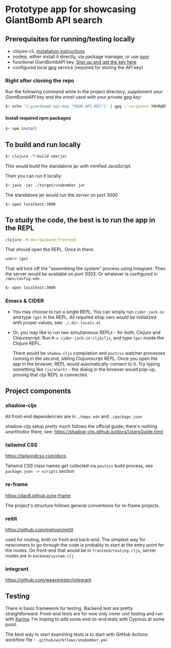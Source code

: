 # Prototype app for showcasing GiantBomb API search

## Prerequisites for running/testing locally

- clojure-cli, [installation instructions](https://clojure.org/guides/install_clojure)
- nodejs, either install it directly, via package manager, or use [nvm](https://github.com/nvm-sh/nvm)
- functional GiantBombAPI key. [Sign up and get the key here](https://www.giantbomb.com/api/)
- configured local gpg service (required for storing the API key)

### Right after cloning the repo

Run the following command while in the project directory, *supplement your GiantBombAPI key and the email used with your private gpg key*:

```bash
$> echo '{:giantbomb-api-key "YOUR-API-KEY"}' | gpg --recipient YOUR@EMAIL.COM --output ./resources/creds.gpg --encrypt
```

#### Install required npm packages

```bash
$> npm install
```

## To build and run locally

```bash
$> clojure -T:build uberjar
```

This would build the standalone jar with minified JavaScript.

Then you can run it locally:

```bash
$> java -jar ./target/unabomber.jar 
```

The standalone jar would run the server on port 3000

```bash
$> open localhost:3000
```

## To study the code, the best is to run the app in the REPL

```bash
clojure -M:dev:backend:frontend 
```

That should open the REPL. Once in there:

```clojure
user> (go)
```

That will kick off the "assembling the system" process using Integrant. Then the server would be available on port 3003. Or whatever is configured in `/dev/config.edn`


```bash
$> open localhost:3000
```

### Emacs & CIDER 

- You may choose to run a single REPL. You can simply run `cider-jack-in` and type `(go)` in the REPL. All required elisp vars would be initialized with proper values, see: `./.dir-locals.el`

- Or, you may like to run two simultaneous REPLs - for both, Clojure and Clojurescript. Run `M-x cider-jack-in-clj&cljs`, and type `(go)` inside the Clojure REPL.

  There would be `shadow-cljs` compilation and `postcss` watcher processes running in the second, sibling Clojurescript REPL. Once you open the app in the browser, REPL would automatically connect to it. Try typing something like `(js/alert)` - the dialog in the browser would pop-up, proving that cljs REPL is connected.

## Project components

### shadow-cljs
All front-end dependencies are in `./deps.edn` and `./package.json`

shadow-cljs setup pretty much follows the official guide; there's nothing unorthodox there, see: https://shadow-cljs.github.io/docs/UsersGuide.html


### tailwind CSS
https://tailwindcss.com/docs

Tailwind CSS class names get collected via `postcss` build process, see `package.json -> scripts` section

### re-frame
https://day8.github.io/re-frame

The project's structure follows general conventions for re-frame projects. 

### reitit
https://github.com/metosin/reitit

used for routing, both on front and back-end. The simplest way for newcomers to go through the code is probably to start at the entry point for the routes. On front-end that would be in `frontend/routing.cljs`, server routes are in `backend/system.clj`

### integrant
https://github.com/weavejester/integrant

## Testing

There is basic framework for testing. Backend test are pretty straightforward. Front-end tests are for now only cover unit testing and run with [Karma](https://karma-runner.github.io/latest/index.html). I'm hoping to add some end-to-end tests with Cypress at some point. 

The best way to start examining tests is to start with GitHub Actions workflow file - `.github/workflows/unabomber.yml`
